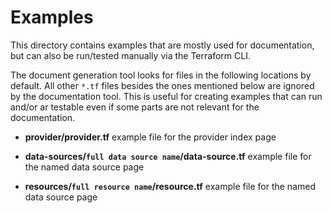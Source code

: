 <!--
SPDX-FileCopyrightText: 2023 Risk.Ident GmbH <contact@riskident.com>

SPDX-License-Identifier: CC-BY-4.0
-->

# Examples

This directory contains examples that are mostly used for documentation,
but can also be run/tested manually via the Terraform CLI.

The document generation tool looks for files in the following locations
by default. All other `*.tf` files besides the ones mentioned below are ignored
by the documentation tool. This is useful for creating examples that can run
and/or ar testable even if some parts are not relevant for the documentation.

- **provider/provider.tf** example file for the provider index page

- **data-sources/`full data source name`/data-source.tf** example file for the
  named data source page

- **resources/`full resource name`/resource.tf** example file for the named
  data source page
